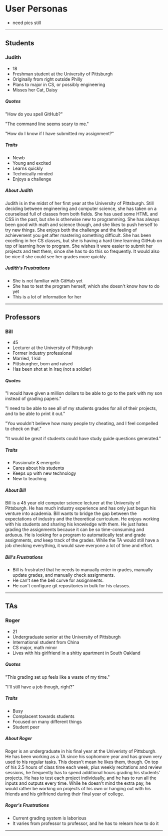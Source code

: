 # User Personas

* need pics still

---

## Students

### Judith

- 18
- Freshman student at the University of Pittsburgh
- Originally from right outside Philly 
- Plans to major in CS, or possibly engineering
- Misses her Cat, Daisy

##### Quotes

"How do you spell GitHub?"

"The command line seems scary to me."

"How do I know if I have submitted my assignment?"

##### Traits

- Newb
- Young and excited 
- Learns quickly
- Technically minded
- Enjoys a challenge 

##### About Judith

Judith is in the midst of her first year at the University of Pittsburgh. Still deciding between engineering and computer science, she has taken on a courseload full of classes from both fields. She has used some HTML and CSS in the past, but she is otherwise new to programming. She has always been good with math and science though, and she likes to push herself to try new things. She enjoys both the challenge and the feeling of achievement you get after mastering something difficult. She has been excelling in her CS classes, but she is having a hard time learning GitHub on top of learning how to program. She wishes it were easier to submit her projects and test them, since she has to do this so frequently. It would also be nice if she could see her grades more quickly.

##### Judith's Frustrations

- She is not familiar with GitHub yet
- She has to test the program herself, which she doesn't know how to do yet
- This is a lot of information for her


---

## Professors

### Bill 

- 45 
- Lecturer at the University of Pittsburgh
- Former industry professional
- Married, 1 kid
- Pittsburgher, born and raised 
- Has been shot at in Iraq (not a soldier)

##### Quotes

"I would have given a million dollars to be able to go to the park with my son instead of grading papers."

"I need to be able to see all of my students grades for all of their projects, and to be able to print it out."

"You wouldn't believe how many people try cheating, and I feel compelled to check on that."

"It would be great if students could have study guide questions generated."

##### Traits 

- Passionate & energetic
- Cares about his students
- Keeps up with new technology
- New to teaching

##### About Bill

Bill is a 45 year old computer science lecturer at the University of Pittsburgh. He has much industry experience and has only just begun his venture into academia. Bill wants to bridge the gap between the expectations of industry and the theoretical curriculum. He enjoys working with his students and sharing his knowledge with them. He just hates grading the assignments because it can be so time-consuming and arduous. He is looking for a program to automatically test and grade assignments, _and_ keep track of the grades. While the TA would still have a job checking everything, it would save everyone a lot of time and effort.


##### Bill's Frustrations
    
- Bill is frustrated that he needs to manually enter in grades, manually update grades, and manually check assignments.
- He can't see the bell curve for assignments. 
- He can't configure git repositories in bulk for his classes. 


---

## TAs

### Roger

- 21
- Undergraduate senior at the University of Pittsburgh
- International student from China
- CS major, math minor
- Lives with his girlfriend in a shitty apartment in South Oakland

##### Quotes

"This grading set up feels like a waste of my time."

"I'll still have a job though, right?"

##### Traits

- Busy
- Complacent towards students
- Focused on many different things
- Student peer

##### About Roger

Roger is an undergraduate in his final year at the Univeristy of Pittsburgh. He has been working as a TA since his sophomore year and has grown very used to his regular tasks. This doesn't mean he likes them, though. On top of his 2.5 hours of class time each week, plus weekly recitations and review sessions, he frequently has to spend additional hours grading his students' projects. He has to test each project individually, and he has to run all the inputs and outputs every time. While he doesn't mind the extra pay, he would rather be working on projects of his own or hanging out with his friends and his girlfriend during their final year of college. 

##### Roger's Frustrations

- Current grading system is laborious
- It varies from professor to professor, and he has to relearn how to do it


---







